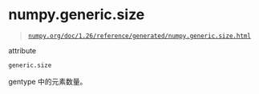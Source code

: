 # numpy.generic.size

> [`numpy.org/doc/1.26/reference/generated/numpy.generic.size.html`](https://numpy.org/doc/1.26/reference/generated/numpy.generic.size.html)

attribute

```py
generic.size
```

gentype 中的元素数量。
